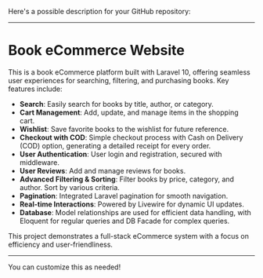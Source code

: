 Here's a possible description for your GitHub repository:

---

# Book eCommerce Website

This is a book eCommerce platform built with Laravel 10, offering seamless user experiences for searching, filtering, and purchasing books. Key features include:

- **Search**: Easily search for books by title, author, or category.
- **Cart Management**: Add, update, and manage items in the shopping cart.
- **Wishlist**: Save favorite books to the wishlist for future reference.
- **Checkout with COD**: Simple checkout process with Cash on Delivery (COD) option, generating a detailed receipt for every order.
- **User Authentication**: User login and registration, secured with middleware.
- **User Reviews**: Add and manage reviews for books.
- **Advanced Filtering & Sorting**: Filter books by price, category, and author. Sort by various criteria.
- **Pagination**: Integrated Laravel pagination for smooth navigation.
- **Real-time Interactions**: Powered by Livewire for dynamic UI updates.
- **Database**: Model relationships are used for efficient data handling, with Eloquent for regular queries and DB Facade for complex queries.

This project demonstrates a full-stack eCommerce system with a focus on efficiency and user-friendliness.

--- 

You can customize this as needed!
